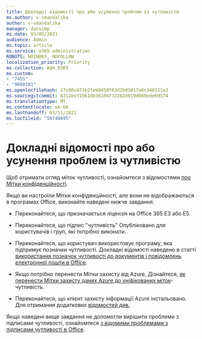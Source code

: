 ```yaml
---
title: Докладні відомості про або усунення проблем із чутливістю
ms.author: v-smandalika
author: v-smandalika
manager: dansimp
ms.date: 03/05/2021
audience: Admin
ms.topic: article
ms.service: o365-administration
ROBOTS: NOINDEX, NOFOLLOW
localization_priority: Priority
ms.collection: Adm_O365
ms.custom:
- "7455"
- "9000181"
ms.openlocfilehash: 27c08c071b2feb8458f03d2b01017a6c348111a3
ms.sourcegitcommit: 6312ee31561db36104f32282d019d069ede69174
ms.translationtype: MT
ms.contentlocale: uk-UA
ms.lasthandoff: 03/11/2021
ms.locfileid: "50748695"
---
```

# <a name="learn-about-or-troubleshoot-sensitivity-labels"></a>Докладні відомості про або усунення проблем із чутливістю

Щоб отримати огляд міток чутливості, ознайомтеся з відомостями [про Мітки конфіденційності](https://docs.microsoft.com/microsoft-365/compliance/sensitivity-labels).

Якщо ви настроїли Мітки конфіденційності, але вони не відображаються в програмах Office, виконайте наведені нижче завдання.

- Переконайтеся, що призначається ліцензія на Office 365 E3 або E5.

- Переконайтеся, що підпис "чутливість" Опубліковано для користувачів і груп, які потрібно виконати.

- Переконайтеся, що користувач використовує програму, яка підтримує позначки чутливості. Докладні відомості наведено в статті [використання позначок чутливості до документів і повідомлень електронної пошти в Office](https://support.microsoft.com/topic/apply-sensitivity-labels-to-your-files-and-email-in-office-2f96e7cd-d5a4-403b-8bd7-4cc636bae0f9).

- Якщо потрібно перенести Мітки захисту від Azure, Дізнайтеся, [як перенести Мітки захисту даних Azure до уніфікованих міток](https://docs.microsoft.com/azure/information-protection/configure-policy-migrate-labels)-чутливість.

- Переконайтеся, що клієнт захисту інформації Azure інстальовано. Для отримання додаткових [відомостей див.](https://docs.microsoft.com/azure/information-protection/rms-client/unifiedlabelingclient-version-release-history)

Якщо наведені вище завдання не допомогли вирішити проблеми з підписами чутливості, ознайомтеся [з відомими проблемами з підписами чутливості в Office](https://support.microsoft.com/topic/known-issues-with-sensitivity-labels-in-office-b169d687-2bbd-4e21-a440-7da1b2743edc).
